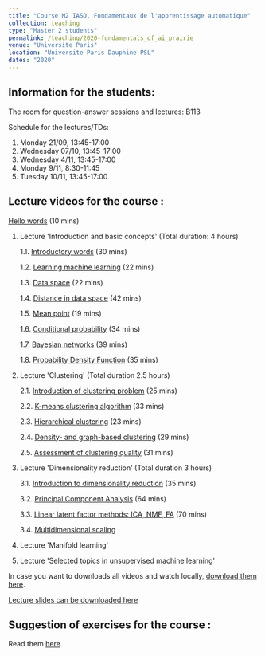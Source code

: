```yaml
---
title: "Course M2 IASD, Fondamentaux de l'apprentissage automatique"
collection: teaching
type: "Master 2 students"
permalink: /teaching/2020-fundamentals_of_ai_prairie
venue: "Universite Paris"
location: "Universite Paris Dauphine-PSL"
dates: "2020"
---
```


## Information for the students:

The room for question-answer sessions and lectures: B113

Schedule for the lectures/TDs:

1. Monday 21/09, 13:45-17:00
2. Wednesday 07/10, 13:45-17:00
3. Wednesday 4/11, 13:45-17:00
4. Monday 9/11, 8:30-11:45
5. Tuesday 10/11, 13:45-17:00


## Lecture videos for the course :

[Hello words](https://www.youtube.com/watch?v=8aibVvpE1Ws) (10 mins)

1. Lecture 'Introduction and basic concepts' (Total duration: 4 hours)

	1.1. [Introductory words](https://www.youtube.com/watch?v=Jrj23vRnrFw) (30 mins)

	1.2. [Learning machine learning](https://www.youtube.com/watch?v=tvPXV902Zqk) (22 mins)

	1.3. [Data space](https://www.youtube.com/watch?v=-wS5413i6og) (22 mins)

	1.4. [Distance in data space](https://www.youtube.com/watch?v=-Zn1e5QIpKE) (42 mins)

	1.5. [Mean point](https://www.youtube.com/watch?v=nIMT9JuvaLE) (19 mins)

	1.6. [Conditional probability](https://www.youtube.com/watch?v=2lxrigbBuns) (34 mins)

	1.7. [Bayesian networks](https://www.youtube.com/watch?v=G2ru91a6OS4) (39 mins)

	1.8. [Probability Density Function](https://www.youtube.com/watch?v=OUzcI5YFB3Y) (35 mins)

2. Lecture 'Clustering' (Total duration 2.5 hours)

	2.1. [Introduction of clustering problem](https://www.youtube.com/watch?v=jHvRQIGmUUU) (25 mins)

	2.2. [K-means clustering algorithm](https://www.youtube.com/watch?v=0h-zulQ8oK8) (33 mins)

	2.3. [Hierarchical clustering](https://www.youtube.com/watch?v=txvJhkT4GOg) (23 mins)

	2.4. [Density- and graph-based clustering](https://www.youtube.com/watch?v=Yia3fkJB9YI) (29 mins)

	2.5. [Assessment of clustering quality](https://www.youtube.com/watch?v=R2Xmodxp1_s) (31 mins)

3. Lecture 'Dimensionality reduction' (Total duration 3 hours)

	3.1. [Introduction to dimensionality reduction](https://www.youtube.com/watch?v=KIxX1MbKI88) (35 mins)

	3.2. [Principal Component Analysis](https://www.youtube.com/watch?v=YIFV97cxP-I) (64 mins)

	3.3. [Linear latent factor methods: ICA, NMF, FA](https://www.youtube.com/watch?v=DOPq3EOsJO8)  (70 mins)

	3.4. [Multidimensional scaling](http://www.ihes.fr/~zinovyev/FundamentalsOfAI2020_lectures/Slides/Lecture3_4_MDS.pdf) 


4. Lecture 'Manifold learning'

5. Lecture 'Selected topics in unsupervised machine learning'

In case you want to downloads all videos and watch locally, [download them here](http://www.ihes.fr/~zinovyev/FundamentalsOfAI2020_lectures/).

[Lecture slides can be downloaded here](http://www.ihes.fr/~zinovyev/FundamentalsOfAI2020_lectures/Slides) 

## Suggestion of exercises for the course :

Read them [here](http://www.ihes.fr/~zinovyev/FundamentalsOfAI2020_lectures/Slides/IASD_Possible_TDs.pdf).